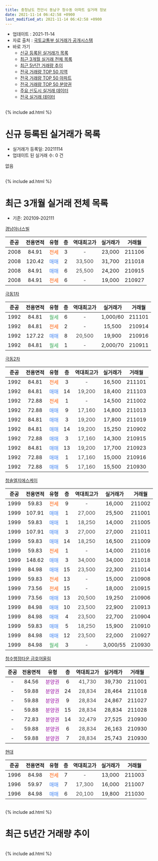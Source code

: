 ```yaml
---
title: 충청남도 천안시 동남구 청수동 아파트 실거래 정보
date: 2021-11-14 06:42:58 +0900
last_modified_at: 2021-11-14 06:42:58 +0900
---
```


* 업데이트 : 2021-11-14
* 자료 출처 : [국토교통부 실거래가 공개시스템](http://rt.molit.go.kr)
* 바로 가기
    * [신규 등록된 실거래가 목록](#신규-등록된-실거래가-목록)
    * [최근 3개월 실거래 전체 목록](#최근-3개월-실거래-전체-목록)
    * [최근 5년간 거래량 추이](#최근-5년간-거래량-추이)
    * [전국 거래량 TOP 50 지역](https://inasie.github.io/apt-trade-info/최근-3개월-전국에서-가장-거래가-많이-발생한-지역)
    * [전국 거래량 TOP 50 아파트](https://inasie.github.io/apt-trade-info/최근-3개월-전국에서-가장-거래가-많이-발생한-아파트)
    * [전국 거래량 TOP 50 분양권](https://inasie.github.io/apt-trade-info/최근-3개월-전국에서-가장-거래가-많이-발생한-분양권)
    * [주요 신도시 실거래 데이터](https://inasie.github.io/apt-trade-info/주요-신도시)
    * [전국 실거래 데이터](https://inasie.github.io/apt-trade-info/전국)
<br>
{% include ad.html %}
<br>

# 신규 등록된 실거래가 목록
* 실거래가 등록일: 20211114
* 업데이트 된 실거래 수: 0 건

없음

<br>
{% include ad.html %}
<br>

# 최근 3개월 실거래 전체 목록
* 기준: 202109-202111


[경남아너스빌](https://search.naver.com/search.naver?query=%EC%B6%A9%EC%B2%AD%EB%82%A8%EB%8F%84+%EC%B2%9C%EC%95%88%EC%8B%9C+%EB%8F%99%EB%82%A8%EA%B5%AC+%EC%B2%AD%EC%88%98%EB%8F%99+%EA%B2%BD%EB%82%A8%EC%95%84%EB%84%88%EC%8A%A4%EB%B9%8C)

|준공|전용면적|유형|층|역대최고가|실거래가|거래월|
|:---:|:---:|:---:|:---:|:---:|:---:|:---:|
|2008|84.91|<span style="color:#ff5a00">전세</span>|3|<span style="color:#444444">-</span>|23,000|211106|
|2008|120.42|<span style="color:#4285f3">매매</span>|2|<span style="color:#444444">33,500</span>|31,700|211018|
|2008|84.91|<span style="color:#4285f3">매매</span>|6|<span style="color:#444444">25,500</span>|24,200|210915|
|2008|84.91|<span style="color:#ff5a00">전세</span>|6|<span style="color:#444444">-</span>|19,000|210927|

[극동1차](https://search.naver.com/search.naver?query=%EC%B6%A9%EC%B2%AD%EB%82%A8%EB%8F%84+%EC%B2%9C%EC%95%88%EC%8B%9C+%EB%8F%99%EB%82%A8%EA%B5%AC+%EC%B2%AD%EC%88%98%EB%8F%99+%EA%B7%B9%EB%8F%991%EC%B0%A8)

|준공|전용면적|유형|층|역대최고가|실거래가|거래월|
|:---:|:---:|:---:|:---:|:---:|:---:|:---:|
|1992|84.81|<span style="color:#34a853">월세</span>|6|<span style="color:#444444">-</span>|1,000/60|211101|
|1992|84.81|<span style="color:#ff5a00">전세</span>|2|<span style="color:#444444">-</span>|15,500|210914|
|1992|127.22|<span style="color:#4285f3">매매</span>|8|<span style="color:#444444">20,500</span>|19,900|210916|
|1992|84.81|<span style="color:#34a853">월세</span>|1|<span style="color:#444444">-</span>|2,000/70|210911|

[극동2차](https://search.naver.com/search.naver?query=%EC%B6%A9%EC%B2%AD%EB%82%A8%EB%8F%84+%EC%B2%9C%EC%95%88%EC%8B%9C+%EB%8F%99%EB%82%A8%EA%B5%AC+%EC%B2%AD%EC%88%98%EB%8F%99+%EA%B7%B9%EB%8F%992%EC%B0%A8)

|준공|전용면적|유형|층|역대최고가|실거래가|거래월|
|:---:|:---:|:---:|:---:|:---:|:---:|:---:|
|1992|84.81|<span style="color:#ff5a00">전세</span>|3|<span style="color:#444444">-</span>|16,500|211101|
|1992|84.81|<span style="color:#4285f3">매매</span>|14|<span style="color:#444444">19,200</span>|18,400|211103|
|1992|72.88|<span style="color:#ff5a00">전세</span>|1|<span style="color:#444444">-</span>|14,500|211002|
|1992|72.88|<span style="color:#4285f3">매매</span>|9|<span style="color:#444444">17,160</span>|14,800|211013|
|1992|84.81|<span style="color:#4285f3">매매</span>|3|<span style="color:#444444">19,200</span>|17,800|211019|
|1992|84.81|<span style="color:#4285f3">매매</span>|14|<span style="color:#444444">19,200</span>|15,250|210902|
|1992|72.88|<span style="color:#4285f3">매매</span>|3|<span style="color:#444444">17,160</span>|14,300|210915|
|1992|84.81|<span style="color:#4285f3">매매</span>|13|<span style="color:#444444">19,200</span>|17,700|210923|
|1992|72.88|<span style="color:#4285f3">매매</span>|1|<span style="color:#444444">17,160</span>|15,000|210916|
|1992|72.88|<span style="color:#4285f3">매매</span>|5|<span style="color:#444444">17,160</span>|15,500|210930|

[청솔엘지에스케이](https://search.naver.com/search.naver?query=%EC%B6%A9%EC%B2%AD%EB%82%A8%EB%8F%84+%EC%B2%9C%EC%95%88%EC%8B%9C+%EB%8F%99%EB%82%A8%EA%B5%AC+%EC%B2%AD%EC%88%98%EB%8F%99+%EC%B2%AD%EC%86%94%EC%97%98%EC%A7%80%EC%97%90%EC%8A%A4%EC%BC%80%EC%9D%B4)

|준공|전용면적|유형|층|역대최고가|실거래가|거래월|
|:---:|:---:|:---:|:---:|:---:|:---:|:---:|
|1999|59.83|<span style="color:#ff5a00">전세</span>|9|<span style="color:#444444">-</span>|16,000|211002|
|1999|107.91|<span style="color:#4285f3">매매</span>|1|<span style="color:#444444">27,000</span>|25,500|211001|
|1999|59.83|<span style="color:#4285f3">매매</span>|1|<span style="color:#444444">18,250</span>|14,000|211005|
|1999|107.91|<span style="color:#4285f3">매매</span>|3|<span style="color:#444444">27,000</span>|27,000|211011|
|1999|59.83|<span style="color:#4285f3">매매</span>|14|<span style="color:#444444">18,250</span>|16,500|211009|
|1999|59.83|<span style="color:#ff5a00">전세</span>|1|<span style="color:#444444">-</span>|14,000|211016|
|1999|148.62|<span style="color:#4285f3">매매</span>|3|<span style="color:#444444">34,000</span>|34,000|211018|
|1999|84.98|<span style="color:#4285f3">매매</span>|15|<span style="color:#444444">23,500</span>|22,300|211014|
|1999|59.83|<span style="color:#ff5a00">전세</span>|13|<span style="color:#444444">-</span>|15,000|210908|
|1999|73.56|<span style="color:#ff5a00">전세</span>|15|<span style="color:#444444">-</span>|18,000|210915|
|1999|73.56|<span style="color:#4285f3">매매</span>|13|<span style="color:#444444">20,500</span>|19,250|210906|
|1999|84.98|<span style="color:#4285f3">매매</span>|10|<span style="color:#444444">23,500</span>|22,900|210913|
|1999|84.98|<span style="color:#4285f3">매매</span>|4|<span style="color:#444444">23,500</span>|22,700|210904|
|1999|59.83|<span style="color:#4285f3">매매</span>|5|<span style="color:#444444">18,250</span>|15,900|210910|
|1999|84.98|<span style="color:#4285f3">매매</span>|12|<span style="color:#444444">23,500</span>|22,000|210927|
|1999|84.98|<span style="color:#34a853">월세</span>|3|<span style="color:#444444">-</span>|3,000/55|210930|

[청수행정타운 금호어울림](https://search.naver.com/search.naver?query=%EC%B6%A9%EC%B2%AD%EB%82%A8%EB%8F%84+%EC%B2%9C%EC%95%88%EC%8B%9C+%EB%8F%99%EB%82%A8%EA%B5%AC+%EC%B2%AD%EC%88%98%EB%8F%99+%EC%B2%AD%EC%88%98%ED%96%89%EC%A0%95%ED%83%80%EC%9A%B4+%EA%B8%88%ED%98%B8%EC%96%B4%EC%9A%B8%EB%A6%BC)

|준공|전용면적|유형|층|역대최고가|실거래가|거래월|
|:---:|:---:|:---:|:---:|:---:|:---:|:---:|
|-|84.56|<span style="color:#9C11A5">분양권</span>|6|<span style="color:#444444">41,730</span>|39,730|211001|
|-|59.88|<span style="color:#9C11A5">분양권</span>|24|<span style="color:#444444">28,834</span>|28,464|211018|
|-|59.88|<span style="color:#9C11A5">분양권</span>|9|<span style="color:#444444">28,834</span>|24,867|211027|
|-|59.88|<span style="color:#9C11A5">분양권</span>|15|<span style="color:#444444">28,834</span>|28,834|211028|
|-|72.83|<span style="color:#9C11A5">분양권</span>|14|<span style="color:#444444">32,479</span>|27,525|210930|
|-|59.88|<span style="color:#9C11A5">분양권</span>|6|<span style="color:#444444">28,834</span>|26,163|210930|
|-|59.88|<span style="color:#9C11A5">분양권</span>|7|<span style="color:#444444">28,834</span>|25,743|210930|


<script async src="//pagead2.googlesyndication.com/pagead/js/adsbygoogle.js"></script>
<!-- 기본 -->
<ins class="adsbygoogle"
     style="display:block"
     data-ad-client="ca-pub-2446590836940007"
     data-ad-slot="1659523306"
     data-ad-format="auto"
     data-full-width-responsive="true"></ins>
<script>
(adsbygoogle = window.adsbygoogle || []).push({});
</script>


[현대](https://search.naver.com/search.naver?query=%EC%B6%A9%EC%B2%AD%EB%82%A8%EB%8F%84+%EC%B2%9C%EC%95%88%EC%8B%9C+%EB%8F%99%EB%82%A8%EA%B5%AC+%EC%B2%AD%EC%88%98%EB%8F%99+%ED%98%84%EB%8C%80)

|준공|전용면적|유형|층|역대최고가|실거래가|거래월|
|:---:|:---:|:---:|:---:|:---:|:---:|:---:|
|1996|84.98|<span style="color:#ff5a00">전세</span>|7|<span style="color:#444444">-</span>|13,000|211003|
|1996|59.97|<span style="color:#4285f3">매매</span>|7|<span style="color:#444444">17,300</span>|16,000|211007|
|1996|84.98|<span style="color:#4285f3">매매</span>|6|<span style="color:#444444">20,100</span>|19,800|211030|


<br>
{% include ad.html %}
<br>

# 최근 5년간 거래량 추이


<div style="width:100%;">
    <canvas id="deal_progress" height="200"></canvas>
</div>

<script>
new Chart(document.getElementById("deal_progress"), {
    type: 'line',
    data: {
        labels: ['201611','201612','201701','201702','201703','201704','201705','201706','201707','201708','201709','201710','201711','201712','201801','201802','201803','201804','201805','201806','201807','201808','201809','201810','201811','201812','201901','201902','201903','201904','201905','201906','201907','201908','201909','201910','201911','201912','202001','202002','202003','202004','202005','202006','202007','202008','202009','202010','202011','202012','202101','202102','202103','202104','202105','202106','202107','202108','202109','202110','202111'],
        datasets: [{
            label: '매매',
            pointRadius: 1,
            data: [13, 9, 6, 7, 8, 5, 6, 7, 14, 7, 7, 6, 6, 4, 4, 16, 20, 6, 4, 10, 6, 5, 6, 5, 3, 9, 8, 11, 5, 4, 10, 11, 9, 8, 6, 13, 6, 12, 16, 24, 8, 13, 13, 16, 25, 36, 36, 38, 46, 33, 13, 13, 16, 53, 60, 16, 25, 19, 15, 15, 1],
            borderColor: "rgba(255, 201, 14, 1)",
            backgroundColor: "rgba(255, 201, 14, 0.5)",
            fill: false,
            lineTension: 0
        },{
            label: '전월세',
            pointRadius: 1,
            data: [3, 5, 5, 11, 10, 8, 6, 8, 6, 7, 4, 4, 6, 8, 10, 10, 8, 5, 6, 10, 5, 7, 6, 8, 3, 6, 8, 7, 6, 6, 6, 9, 3, 9, 7, 5, 8, 2, 8, 6, 12, 6, 10, 6, 3, 2, 7, 1, 3, 6, 2, 0, 5, 14, 12, 11, 5, 5, 6, 4, 3],
            borderColor: "rgba(0, 141, 185, 1)",
            backgroundColor: "rgba(0, 141, 185, 0.5)",
            fill: false,
            lineTension: 0
        }
        ]
    },
    options: {
        responsive: true,
        title: {
            display: false
        },
        tooltips: {
            mode: 'index',
            intersect: false
        },
        hover: {
            mode: 'nearest',
            intersect: true
        },
        scales: {
            xAxes: [{
                display: true,
                scaleLabel: {
                    display: true,
                    labelString: '년/월'
                }
            }],
            yAxes: [{
                display: true,
                ticks: {
                    suggestedMin: 0,
                },
                scaleLabel: {
                    display: true,
                    labelString: '실거래 수'
                }
            }]
        }
    }
});

</script>


<br>
{% include ad.html %}
<br>

